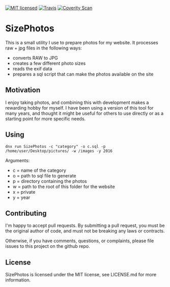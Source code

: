 [![MIT licensed](https://img.shields.io/badge/license-MIT-blue.svg)](https://github.com/AerisG222/SizePhotos/blob/master/LICENSE.md)
[![Travis](https://img.shields.io/travis/AerisG222/SizePhotos.svg)](https://travis-ci.org/AerisG222/SizePhotos)
[![Coverity Scan](https://img.shields.io/coverity/scan/7996.svg)](https://scan.coverity.com/projects/aerisg222-sizephotos)

# SizePhotos

This is a small utility I use to prepare photos for my website.
It processes raw + jpg files in the following ways:

- converts RAW to JPG
- creates a few different photo sizes
- reads the exif data
- prepares a sql script that can make the photos available on the site

## Motivation
I enjoy taking photos, and combining this with development makes a 
rewarding hobby for myself.  I have been using a version of this tool
for many years, and thought it might be useful for others to use directly
or as a starting point for more specific needs.

## Using
`dnx run SizePhotos -c "category" -o c.sql -p /home/user/Desktop/pictures/ -w /images -y 2016`

Arguments:
- c = name of the category
- o = path to sql file to generate
- p = directory containing the photos
- w = path to the root of this folder for the website
- x = private
- y = year

## Contributing
I'm happy to accept pull requests.  By submitting a pull request, you
must be the original author of code, and must not be breaking
any laws or contracts.

Otherwise, if you have comments, questions, or complaints, please file
issues to this project on the github repo.

## License
SizePhotos is licensed under the MIT license, see LICENSE.md for more
information.
